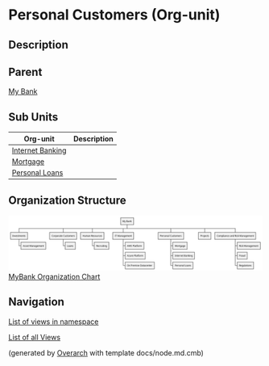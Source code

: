 
# Personal Customers (Org-unit)
## Description


## Parent
[My Bank](../../mybank/my-bank-organization.md)

## Sub Units
| Org-unit | Description |
|---|---|
| [Internet Banking](../../mybank/organization/personal-customers/internet-banking.md)|  |
| [Mortgage](../../mybank/organization/personal-customers/mortgage-org.md)|  |
| [Personal Loans](../../mybank/organization/personal-customers/personal-loans-org.md)|  |


## Organization Structure
![MyBank Organization Chart](../../mybank/organization/organization-structure-view.png)
[MyBank Organization Chart](../../mybank/organization/organization-structure-view.md)


## Navigation
[List of views in namespace](./views-in-namespace.md)

[List of all Views](../../views.md)


(generated by [Overarch](https://github.com/soulspace-org/overarch) with template docs/node.md.cmb)
